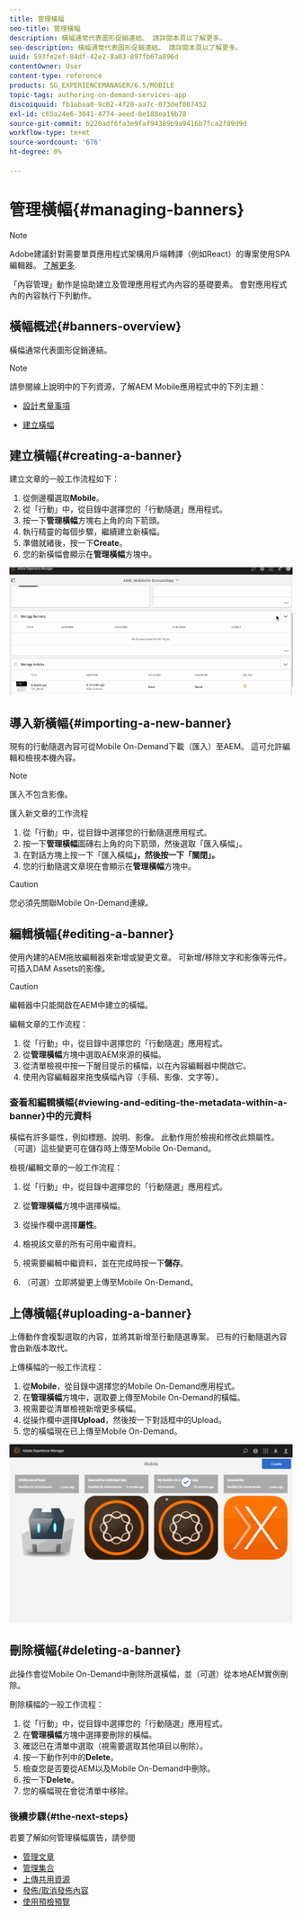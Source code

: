 ```yaml
---
title: 管理橫幅
seo-title: 管理橫幅
description: 橫幅通常代表圖形促銷連結。 請詳閱本頁以了解更多。
seo-description: 橫幅通常代表圖形促銷連結。 請詳閱本頁以了解更多。
uuid: 593fe2ef-84df-42e2-8a03-897fb67a896d
contentOwner: User
content-type: reference
products: SG_EXPERIENCEMANAGER/6.5/MOBILE
topic-tags: authoring-on-demand-services-app
discoiquuid: fb1abaa0-9c02-4f20-aa7c-073def067452
exl-id: c65a24e6-3041-4774-aeed-8e188ea19b78
source-git-commit: b220adf6fa3e9faf94389b9a9416b7fca2f89d9d
workflow-type: tm+mt
source-wordcount: '676'
ht-degree: 0%

---
```


# 管理橫幅{#managing-banners}

>[!NOTE]
>
>Adobe建議針對需要單頁應用程式架構用戶端轉譯（例如React）的專案使用SPA編輯器。 [了解更多](/help/sites-developing/spa-overview.md).

「內容管理」動作是協助建立及管理應用程式內內容的基礎要素。 會對應用程式內的內容執行下列動作。

## 橫幅概述{#banners-overview}

橫幅通常代表圖形促銷連結。

>[!NOTE]
>
>請參閱線上說明中的下列資源，了解AEM Mobile應用程式中的下列主題：
>
>* [設計考量事項](https://helpx.adobe.com/digital-publishing-solution/help/design-app.html)
   >
   >
* [建立橫幅](https://helpx.adobe.com/digital-publishing-solution/help/creating-banners.html)

>



## 建立橫幅{#creating-a-banner}

建立文章的一般工作流程如下：

1. 從側邊欄選取&#x200B;**Mobile**。
1. 從「行動」中，從目錄中選擇您的「行動隨選」應用程式。
1. 按一下&#x200B;**管理橫幅**&#x200B;方塊右上角的向下箭頭。
1. 執行精靈的每個步驟，繼續建立新橫幅。
1. 準備就緒後，按一下&#x200B;**Create**。
1. 您的新橫幅會顯示在&#x200B;**管理橫幅**&#x200B;方塊中。

![chlimage_1-6](assets/chlimage_1-6.gif)

## 導入新橫幅{#importing-a-new-banner}

現有的行動隨選內容可從Mobile On-Demand下載（匯入）至AEM。 這可允許編輯和檢視本機內容。

>[!NOTE]
>
>匯入不包含影像。

匯入新文章的工作流程

1. 從「行動」中，從目錄中選擇您的行動隨選應用程式。
1. 按一下&#x200B;**管理橫幅**&#x200B;圖磚右上角的向下箭頭，然後選取「匯入橫幅」。
1. 在對話方塊上按一下「匯入橫幅&#x200B;**」，然後按一下「關閉」。**
1. 您的行動隨選文章現在會顯示在&#x200B;**管理橫幅**&#x200B;方塊中。

>[!CAUTION]
>
>您必須先關聯Mobile On-Demand連線。

## 編輯橫幅{#editing-a-banner}

使用內建的AEM拖放編輯器來新增或變更文章。 可新增/移除文字和影像等元件。 可插入DAM Assets的影像。

>[!CAUTION]
>
>編輯器中只能開啟在AEM中建立的橫幅。

編輯文章的工作流程：

1. 從「行動」中，從目錄中選擇您的「行動隨選」應用程式。
1. 從**管理橫幅**方塊中選取AEM來源的橫幅。
1. 從清單檢視中按一下醒目提示的橫幅，以在內容編輯器中開啟它。
1. 使用內容編輯器來拖曳橫幅內容（手稿、影像、文字等）。

### 查看和編輯橫幅{#viewing-and-editing-the-metadata-within-a-banner}中的元資料

橫幅有許多屬性，例如標題、說明、影像。 此動作用於檢視和修改此類屬性。 （可選）這些變更可在儲存時上傳至Mobile On-Demand。

檢視/編輯文章的一般工作流程：

1. 從「行動」中，從目錄中選擇您的「行動隨選」應用程式。
1. 從&#x200B;**管理橫幅**&#x200B;方塊中選擇橫幅。

1. 從操作欄中選擇&#x200B;**屬性**。
1. 檢視該文章的所有可用中繼資料。
1. 視需要編輯中繼資料，並在完成時按一下&#x200B;**儲存**。
1. （可選）立即將變更上傳至Mobile On-Demand。

## 上傳橫幅{#uploading-a-banner}

上傳動作會複製選取的內容，並將其新增至行動隨選專案。 已有的行動隨選內容會由新版本取代。

上傳橫幅的一般工作流程：

1. 從&#x200B;**Mobile**，從目錄中選擇您的Mobile On-Demand應用程式。
1. 在&#x200B;**管理橫幅**&#x200B;方塊中，選取要上傳至Mobile On-Demand的橫幅。
1. 視需要從清單檢視新增更多橫幅。
1. 從操作欄中選擇&#x200B;**Upload**，然後按一下對話框中的Upload。
1. 您的橫幅現在已上傳至Mobile On-Demand。

![chlimage_1-7](assets/chlimage_1-7.gif)

## 刪除橫幅{#deleting-a-banner}

此操作會從Mobile On-Demand中刪除所選橫幅，並（可選）從本地AEM實例刪除。

刪除橫幅的一般工作流程：

1. 從「行動」中，從目錄中選擇您的「行動隨選」應用程式。
1. 在&#x200B;**管理橫幅**&#x200B;方塊中選擇要刪除的橫幅。
1. 確認已在清單中選取（視需要選取其他項目以刪除）。
1. 按一下動作列中的&#x200B;**Delete**。
1. 檢查您是否要從AEM以及Mobile On-Demand中刪除。
1. 按一下&#x200B;**Delete**。
1. 您的橫幅現在會從清單中移除。

### 後續步驟{#the-next-steps}

若要了解如何管理橫幅廣告，請參閱

* [管理文章](/help/mobile/mobile-on-demand-managing-articles.md)
* [管理集合](/help/mobile/mobile-on-demand-managing-collections.md)
* [上傳共用資源](/help/mobile/mobile-on-demand-shared-resources.md)
* [發佈/取消發佈內容](/help/mobile/mobile-on-demand-publishing-unpublishing.md)
* [使用預檢預覽](/help/mobile/aem-mobile-manage-ondemand-services.md)
